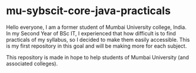 # mu-sybscit-core-java-practicals

Hello everyone, I am a former student of Mumbai University college, India.
In my Second Year of BSc IT, I experienced that how difficult is to find practicals of my syllabus, so I decided to make them easily accessible. This is my first repository in this goal and will be making more for each subject.

This repository is made in hope to help students of Mumbai University (and associated colleges).
